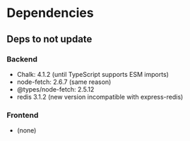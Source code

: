 # Dependencies

## Deps to not update

### Backend

- Chalk: 4.1.2 (until TypeScript supports ESM imports)
- node-fetch: 2.6.7 (same reason)
- @types/node-fetch: 2.5.12
- redis 3.1.2 (new version incompatible with express-redis)

### Frontend

- (none)